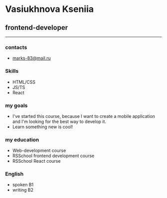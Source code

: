 # Vasiukhnova Kseniia
## frontend-developer
---
### contacts
+ marks-83@mail.ru

### Skills
+ HTML/CSS
+ JS/TS
+ React

### my goals
+ I've started this course, because I want to create a mobile application and I'm looking for the best way to develop it. 
+ Learn something new is cool!

### my education
+ Web-development course
+ RSSchool frontend development course
+ RSSchool React course

### English
+ spoken B1
+ writing B2